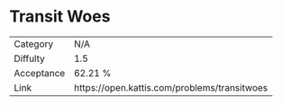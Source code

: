 # Transit Woes

<table>
    <tr>
        <td>Category</td>
        <td>N/A</td>
    </tr>
    <tr>
        <td>Diffulty</td>
        <td>1.5</td>
    </tr>
    <tr>
        <td>Acceptance</td>
        <td>62.21 %</td>
    </tr>
    <tr>
        <td>Link</td>
        <td>https://open.kattis.com/problems/transitwoes</td>
    </tr>
</table>